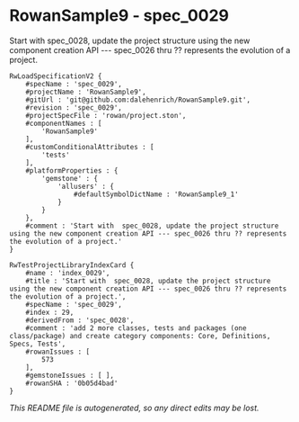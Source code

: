 # RowanSample9 - spec_0029
Start with  spec_0028, update the project structure using the new component creation API --- spec_0026 thru ?? represents the evolution of a project.
```
RwLoadSpecificationV2 {
	#specName : 'spec_0029',
	#projectName : 'RowanSample9',
	#gitUrl : 'git@github.com:dalehenrich/RowanSample9.git',
	#revision : 'spec_0029',
	#projectSpecFile : 'rowan/project.ston',
	#componentNames : [
		'RowanSample9'
	],
	#customConditionalAttributes : [
		'tests'
	],
	#platformProperties : {
		'gemstone' : {
			'allusers' : {
				#defaultSymbolDictName : 'RowanSample9_1'
			}
		}
	},
	#comment : 'Start with  spec_0028, update the project structure using the new component creation API --- spec_0026 thru ?? represents the evolution of a project.'
}

RwTestProjectLibraryIndexCard {
	#name : 'index_0029',
	#title : 'Start with  spec_0028, update the project structure using the new component creation API --- spec_0026 thru ?? represents the evolution of a project.',
	#specName : 'spec_0029',
	#index : 29,
	#derivedFrom : 'spec_0028',
	#comment : 'add 2 more classes, tests and packages (one class/package) and create category components: Core, Definitions, Specs, Tests',
	#rowanIssues : [
		573
	],
	#gemstoneIssues : [ ],
	#rowanSHA : '0b05d4bad'
}
```

*This README file is autogenerated, so any direct edits may be lost.*
